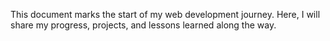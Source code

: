 This document marks the start of my web development journey. Here, I will share my progress, projects, and lessons learned along the way.